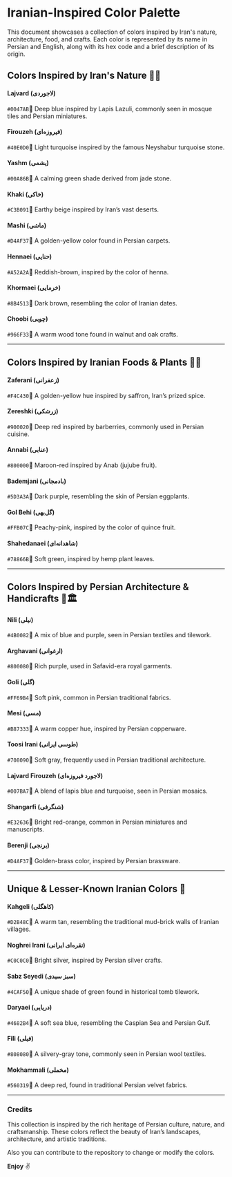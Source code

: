 # Iranian-Inspired Color Palette

This document showcases a collection of colors inspired by Iran's nature, architecture, food, and crafts. Each color is represented by its name in Persian and English, along with its hex code and a brief description of its origin.

## Colors Inspired by Iran's Nature 🌿🌄

#### Lajvard (لاجوردی) 
`#0047AB`🔹 Deep blue inspired by Lapis Lazuli, commonly seen in mosque tiles and Persian miniatures.

#### Firouzeh (فیروزه‌ای)
`#40E0D0`🔹 Light turquoise inspired by the famous Neyshabur turquoise stone.

#### Yashm (یشمی)
`#00A86B`🔹 A calming green shade derived from jade stone.

#### Khaki (خاکی)
`#C3B091`🔹 Earthy beige inspired by Iran’s vast deserts.

#### Mashi (ماشی) 
`#D4AF37`🔹 A golden-yellow color found in Persian carpets.

#### Hennaei (حنايی) 
`#A52A2A`🔹 Reddish-brown, inspired by the color of henna.

#### Khormaei (خرمایی) 
`#8B4513`🔹 Dark brown, resembling the color of Iranian dates.

#### Choobi (چوبی) 
`#966F33`🔹 A warm wood tone found in walnut and oak crafts.

---

## Colors Inspired by Iranian Foods & Plants 🍂🌿

#### Zaferani (زعفرانی) 
`#F4C430`🔹 A golden-yellow hue inspired by saffron, Iran’s prized spice.

#### Zereshki (زرشکی) 
`#900020`🔹 Deep red inspired by barberries, commonly used in Persian cuisine.

#### Annabi (عنابی) 
`#800000`🔹 Maroon-red inspired by Anab (jujube fruit).

#### Bademjani (بادمجانی) 
`#5D3A3A`🔹 Dark purple, resembling the skin of Persian eggplants.

#### Gol Behi (گل‌بهی) 
`#FFB07C`🔹 Peachy-pink, inspired by the color of quince fruit.

#### Shahedanaei (شاهدانه‌ای)  
`#78866B`🔹 Soft green, inspired by hemp plant leaves.

---

## Colors Inspired by Persian Architecture & Handicrafts 🏺🏛

#### Nili (نیلی) 
`#4B0082`🔹 A mix of blue and purple, seen in Persian textiles and tilework.

#### Arghavani (ارغوانی) 
`#800080`🔹 Rich purple, used in Safavid-era royal garments.

#### Goli (گلی) 
`#FF69B4`🔹 Soft pink, common in Persian traditional fabrics.

#### Mesi (مسی) 
`#B87333`🔹 A warm copper hue, inspired by Persian copperware.

#### Toosi Irani (طوسی ایرانی) 
`#708090`🔹 Soft gray, frequently used in Persian traditional architecture.

#### Lajvard Firouzeh (لاجورد فیروزه‌ای) 
`#007BA7`🔹 A blend of lapis blue and turquoise, seen in Persian mosaics.

#### Shangarfi (شنگرفی) 
`#E32636`🔹 Bright red-orange, common in Persian miniatures and manuscripts.

#### Berenji (برنجی) 
`#D4AF37`🔹 Golden-brass color, inspired by Persian brassware.

---

## Unique & Lesser-Known Iranian Colors 🎨

#### Kahgeli (کاهگلی) 
`#D2B48C`🔹 A warm tan, resembling the traditional mud-brick walls of Iranian villages.

#### Noghrei Irani (نقره‌ای ایرانی) 
`#C0C0C0`🔹 Bright silver, inspired by Persian silver crafts.

#### Sabz Seyedi (سبز سیدی) 
`#4CAF50`🔹 A unique shade of green found in historical tomb tilework.

#### Daryaei (دریایی)
`#4682B4`🔹 A soft sea blue, resembling the Caspian Sea and Persian Gulf.

#### Fili (فیلی) 
`#808080`🔹 A silvery-gray tone, commonly seen in Persian wool textiles.

#### Mokhammali (مخملی)
`#560319`🔹 A deep red, found in traditional Persian velvet fabrics.

---


### Credits

This collection is inspired by the rich heritage of Persian culture, nature, and craftsmanship. These colors reflect the beauty of Iran’s landscapes, architecture, and artistic traditions.


Also you can contribute to the repository to change or modify the colors.


**Enjoy** ✌️
